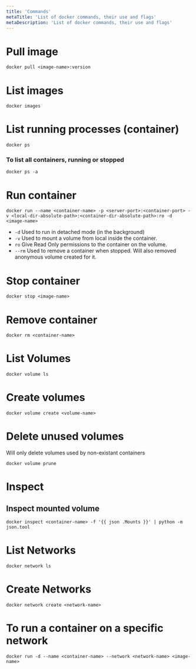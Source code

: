 ```yaml
---
title: 'Commands'
metaTitle: 'List of docker commands, their use and flags'
metaDescription: 'List of docker commands, their use and flags'
---
```


# Pull image

```
docker pull <image-name>:version
```

# List images

```
docker images
```

# List running processes (container)

```
docker ps
```

### To list all containers, running or stopped

```
docker ps -a
```

# Run container

```
docker run --name <container-name> -p <server-port>:<container-port> -v <local-dir-absolute-path>:<container-dir-absolute-path>:ro -d <image-name>
```

- `-d` Used to run in detached mode (in the background)
- `-v` Used to mount a volume from local inside the container.
- `ro` Give Read Only permissions to the container on the volume.
- `--rm` Used to remove a container when stopped. Will also removed anonymous volume created for it.

# Stop container

```
docker stop <image-name>
```

# Remove container

```
docker rm <container-name>
```

# List Volumes

```
docker volume ls
```

# Create volumes

```
docker volume create <volume-name>
```

# Delete unused volumes

Will only delete volumes used by non-existant containers

```
docker volume prune
```

# Inspect

## Inspect mounted volume

```
docker inspect <container-name> -f '{{ json .Mounts }}' | python -m json.tool
```

# List Networks

```
docker network ls
```

# Create Networks

```
docker network create <network-name>
```

# To run a container on a specific network

```
docker run -d --name <container-name> --network <network-name> <image-name>
```
